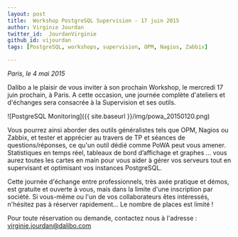 ```yaml
---
layout: post
title:  Workshop PostgreSQL Supervision - 17 juin 2015
author: Virginie Jourdan
twitter_id:  JourdanVirginie   
github_id: vijourdan
tags: [PostgreSQL, workshops, supervision, OPM, Nagios, Zabbix]

---
```

*Paris, le 4 mai 2015*

Dalibo a le plaisir de vous inviter à son prochain Workshop, le mercredi 17 juin prochain, à Paris.
A cette occasion, une journée complète d'ateliers et d'échanges sera consacrée à la Supervision et ses outils.

![PostgreSQL Monitoring]({{ site.baseurl }}/img/powa_20150120.png)
<!--MORE-->


Vous pourrez ainsi aborder des outils généralistes tels que OPM, Nagios ou Zabbix, et tester et apprécier au travers de TP et séances de questions/réponses, ce qu'un outil dédié comme PoWA peut vous amener.
Statistiques en temps réel, tableaux de bord d’affichage et graphes ... vous aurez toutes les cartes en main pour vous aider à gérer vos serveurs tout en supervisant et optimisant vos instances PostgreSQL.

Cette journée d'échange entre professionnels, très axée pratique et démos, est gratuite et ouverte à vous, mais dans la limite d'une inscription par société.
Si vous-même ou l'un de vos collaborateurs êtes intéressés, n'hésitez pas à réserver rapidement… Le nombre de places est limité !

Pour toute réservation ou demande, contactez nous à l'adresse : [virginie.jourdan@dalibo.com](virginie.jourdan@dalibo.com) 

